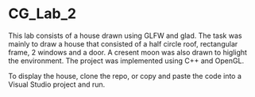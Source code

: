 # CG_Lab_2
This lab consists of a house drawn using GLFW and glad. The task was mainly to draw a house that consisted of a half circle roof, rectangular frame, 2 windows and a door. A cresent moon was also drawn to higlight the environment. The project was implemented using C++ and OpenGL.

To display the house, clone the repo, or copy and paste the code into a Visual Studio project and run.
